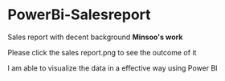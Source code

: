 # PowerBi-Salesreport
Sales report with decent background
**Minsoo's work**

Please click the sales report.png to see the outcome of it 

I am able to visualize the data in a effective way using Power BI
